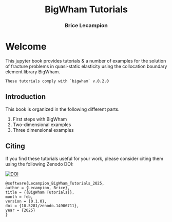 <h1 style="text-align: center;" class="ignore-toc"> BigWham Tutorials</h1>
<h3 style="text-align: center;" class="ignore-toc"> Brice Lecampion</h3>


# Welcome

This jupyter book provides tutorials & a number of examples for the solution of fracture problems in quasi-static elasticity using the collocation boundary element library BigWham.


```{important}
These tutorials comply with `bigwham` v.0.2.0
```

## Introduction 

This book is organized in the following different parts.

1. First steps with BigWham 
2. Two-dimensional examples 
3. Three dimensional examples 


## Citing

If you find these tutorials useful for your  work, please consider citing them using the following Zenodo DOI:

[![DOI](https://zenodo.org/badge/758603082.svg)](https://doi.org/10.5281/zenodo.14906710)


```
@software{Lecampion_BigWham_Tutorials_2025,
author = {Lecampion, Brice},
title = {{BigWham Tutorials}},
month = feb,
version = {0.1.0},
doi = {10.5281/zenodo.14906711},
year = {2025}
}
```
